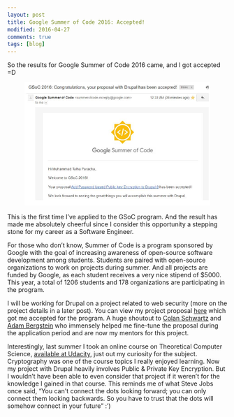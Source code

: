 ```yaml
---
layout: post
title: Google Summer of Code 2016: Accepted!
modified: 2016-04-27
comments: true
tags: [blog]
---
```


So the results for Google Summer of Code 2016 came, and I got accepted =D

<figure>
  <img src="/GSoC-Acceptance-Email.jpg" alt="GSoC Acceptance Email">
</figure>

This is the first time I’ve applied to the GSoC program. And the result has made me absolutely cheerful since I consider this opportunity a stepping stone for my career as a Software Engineer.

For those who don’t know, Summer of Code is a program sponsored by Google with the goal of increasing awareness of open-source software development among students. Students are paired with open-source organizations to work on projects during summer. And all projects are funded by Google, as each student receives a very nice stipend of $5000. This year, a total of 1206 students and 178 organizations are participating in the program.

I will be working for Drupal on a project related to web security (more on the project details in a later post). You can view my project proposal <a href="/GSoC2016-proposal.pdf">here</a> which got me accepted for the program. A huge shoutout to <a href="https://www.drupal.org/u/colan">Colan Schwartz</a> and <a href="https://www.drupal.org/u/nerdstein">Adam Bergstein</a> who immensely helped me fine-tune the proposal during the application period and are now my mentors for this project.

Interestingly, last summer I took an online course on Theoretical Computer Science, <a href="https://www.udacity.com/course/intro-to-theoretical-computer-science--cs313">available at Udacity</a>, just out my curiosity for the subject. Cryptography was one of the course topics I really enjoyed learning. Now my project with Drupal heavily involves Public & Private Key Encryption. But I wouldn’t have been able to even consider that project if it weren’t for the knowledge I gained in that course. This reminds me of what Steve Jobs once said, “You can't connect the dots looking forward; you can only connect them looking backwards. So you have to trust that the dots will somehow connect in your future” :’)
